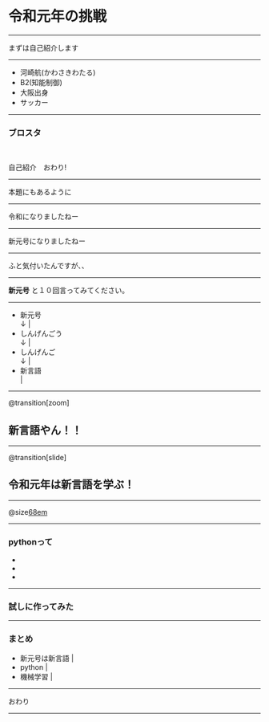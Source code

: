 # 令和元年の挑戦

---

まずは自己紹介します

---

* 河崎航(かわさきわたる)
* B2(知能制御)
* 大阪出身
* サッカー

---

### ブロスタ
<br>   
  
自己紹介　おわり!

---

本題にもあるように

---

令和になりましたねー

---

新元号になりましたねー

---

ふと気付いたんですが、、

---

**新元号** と１０回言ってみてください。

---
 * 新元号  <br> ↓ |
 * しんげんごう  <br> ↓ |
 * しんげんご  <br> ↓ |
 * 新言語  <br>  |
 
---
@transition[zoom]

## 新言語やん！！

---
@transition[slide]

## 令和元年は新言語を学ぶ！

---

@size[68em](python)

---

### pythonって
*
*
*

---

### 試しに作ってみた

---

### まとめ

* 新元号は新言語  |
* python       |
* 機械学習      |

---

おわり

---

　


 
